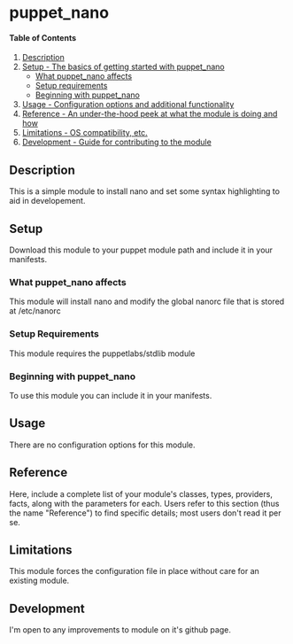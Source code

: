 # puppet_nano

#### Table of Contents

1. [Description](#description)
1. [Setup - The basics of getting started with puppet_nano](#setup)
    * [What puppet_nano affects](#what-puppet_nano-affects)
    * [Setup requirements](#setup-requirements)
    * [Beginning with puppet_nano](#beginning-with-puppet_nano)
1. [Usage - Configuration options and additional functionality](#usage)
1. [Reference - An under-the-hood peek at what the module is doing and how](#reference)
1. [Limitations - OS compatibility, etc.](#limitations)
1. [Development - Guide for contributing to the module](#development)

## Description

This is a simple module to install nano and set some syntax highlighting to aid in developement.

## Setup

Download this module to your puppet module path and include it in your manifests. 

### What puppet_nano affects 

This module will install nano and modify the global nanorc file that is stored at /etc/nanorc

### Setup Requirements

This module requires the puppetlabs/stdlib module
 
### Beginning with puppet_nano

To use this module you can include it in your manifests. 

## Usage

There are no configuration options for this module.

## Reference

Here, include a complete list of your module's classes, types, providers,
facts, along with the parameters for each. Users refer to this section (thus
the name "Reference") to find specific details; most users don't read it per
se.

## Limitations

This module forces the configuration file in place without care for an existing module. 

## Development

I'm open to any improvements to module on it's github page. 
